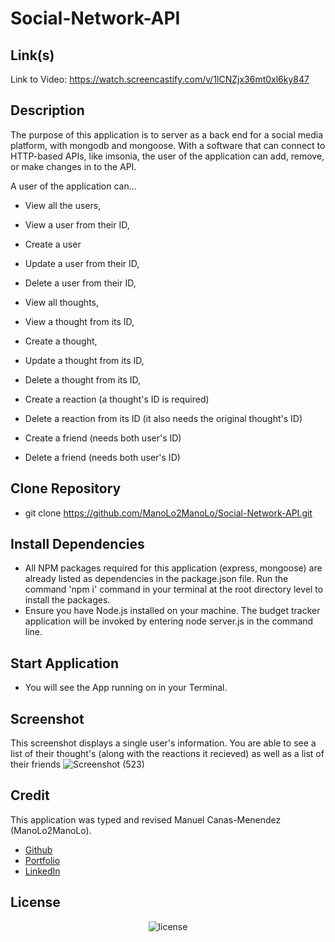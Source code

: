 # Social-Network-API

## Link(s)
Link to Video: https://watch.screencastify.com/v/1lCNZjx36mt0xl6ky847

## Description
The purpose of this application is to server as a back end for a social media platform, with mongodb and mongoose. With a software that can connect to HTTP-based APIs, like imsonia, the user of the application can add, remove, or make changes in to the API.

A user of the application can...

* View all the users,
* View a user from their ID,
* Create a user
* Update a user from their ID,
* Delete a user from their ID,

* View all thoughts,
* View a thought from its ID,
* Create a thought,
* Update a thought from its ID,
* Delete a thought from its ID,

* Create a reaction (a thought's ID is required)
* Delete a reaction from its ID (it also needs the original thought's ID)

* Create a friend (needs both user's ID)
* Delete a friend (needs both user's ID)

## Clone Repository
* git clone https://github.com/ManoLo2ManoLo/Social-Network-API.git

## Install Dependencies
* All NPM packages required for this application (express, mongoose) are already listed as dependencies in the package.json file. Run the
command 'npm i' command in your terminal at the root directory level to install the packages.
* Ensure you have Node.js installed on your machine. The budget tracker application will be invoked by entering node server.js in the command line.

## Start Application
* You will see the App running on in your Terminal.

## Screenshot
This screenshot displays a single user's information. You are able to see a list of their thought's (along with the reactions it recieved) as well as a list of their friends
![Screenshot (523)](https://user-images.githubusercontent.com/88364269/150460070-c058dd40-f0d8-419e-82f5-b89c9e589012.png)

## Credit
This application was typed and revised Manuel Canas-Menendez (ManoLo2ManoLo). <br />

* [Github](https://github.com/ManoLo2ManoLo)
* [Portfolio](https://manolo2manolo.github.io/React-Portfolio/)
* [LinkedIn](https://www.linkedin.com/in/manuel-canas-menendez-33354b21b/)

## License
<p align="center">
    <img align="center" src="https://img.shields.io/github/license/ManoLo2ManoLo/Coding-Quiz?style=for-the-badge" alt="license" />
</p>